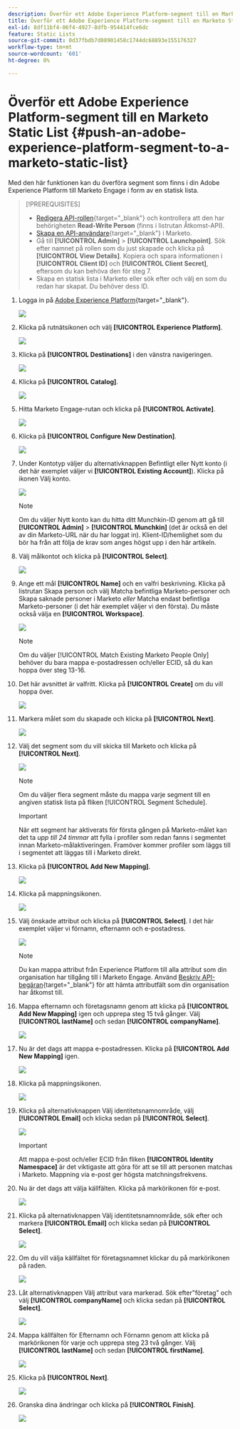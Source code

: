 ```yaml
---
description: Överför ett Adobe Experience Platform-segment till en Marketo Static List - Marketo Docs - Product Documentation
title: Överför ett Adobe Experience Platform-segment till en Marketo Static List
exl-id: 8df11bf4-06f4-4927-8dfb-954414fce6dc
feature: Static Lists
source-git-commit: 0d37fbdb7d08901458c1744dc68893e155176327
workflow-type: tm+mt
source-wordcount: '601'
ht-degree: 0%

---
```


# Överför ett Adobe Experience Platform-segment till en Marketo Static List {#push-an-adobe-experience-platform-segment-to-a-marketo-static-list}

Med den här funktionen kan du överföra segment som finns i din Adobe Experience Platform till Marketo Engage i form av en statisk lista.

>[!PREREQUISITES]
>
>* [Redigera API-rollen](/help/marketo/product-docs/administration/users-and-roles/create-delete-edit-and-change-a-user-role.md#edit-an-existing-role){target="_blank"} och kontrollera att den har behörigheten **Read-Write Person** (finns i listrutan Åtkomst-API).
>* [Skapa en API-användare](/help/marketo/product-docs/administration/users-and-roles/create-an-api-only-user.md){target="_blank"} i Marketo.
>* Gå till **[!UICONTROL Admin]** > **[!UICONTROL Launchpoint]**. Sök efter namnet på rollen som du just skapade och klicka på **[!UICONTROL View Details]**. Kopiera och spara informationen i **[!UICONTROL Client ID]** och **[!UICONTROL Client Secret]**, eftersom du kan behöva den för steg 7.
>* Skapa en statisk lista i Marketo eller sök efter och välj en som du redan har skapat. Du behöver dess ID.

1. Logga in på [Adobe Experience Platform](https://experience.adobe.com/){target="_blank"}.

   ![](assets/push-an-adobe-experience-platform-segment-1.png)

1. Klicka på rutnätsikonen och välj **[!UICONTROL Experience Platform]**.

   ![](assets/push-an-adobe-experience-platform-segment-2.png)

1. Klicka på **[!UICONTROL Destinations]** i den vänstra navigeringen.

   ![](assets/push-an-adobe-experience-platform-segment-3.png)

1. Klicka på **[!UICONTROL Catalog]**.

   ![](assets/push-an-adobe-experience-platform-segment-4.png)

1. Hitta Marketo Engage-rutan och klicka på **[!UICONTROL Activate]**.

   ![](assets/push-an-adobe-experience-platform-segment-5.png)

1. Klicka på **[!UICONTROL Configure New Destination]**.

   ![](assets/push-an-adobe-experience-platform-segment-6.png)


1. Under Kontotyp väljer du alternativknappen Befintligt eller Nytt konto (i det här exemplet väljer vi **[!UICONTROL Existing Account]**). Klicka på ikonen Välj konto.

   ![](assets/push-an-adobe-experience-platform-segment-7.png)

   >[!NOTE]
   >
   >Om du väljer Nytt konto kan du hitta ditt Munchkin-ID genom att gå till **[!UICONTROL Admin]** > **[!UICONTROL Munchkin]** (det är också en del av din Marketo-URL när du har loggat in). Klient-ID/hemlighet som du bör ha från att följa de krav som anges högst upp i den här artikeln.

1. Välj målkontot och klicka på **[!UICONTROL Select]**.

   ![](assets/push-an-adobe-experience-platform-segment-8.png)

1. Ange ett mål **[!UICONTROL Name]** och en valfri beskrivning. Klicka på listrutan Skapa person och välj Matcha befintliga Marketo-personer och Skapa saknade personer i Marketo _eller_ Matcha endast befintliga Marketo-personer (i det här exemplet väljer vi den första). Du måste också välja en **[!UICONTROL Workspace]**.

   ![](assets/push-an-adobe-experience-platform-segment-9.png)

   >[!NOTE]
   >
   >Om du väljer [!UICONTROL Match Existing Marketo People Only] behöver du bara mappa e-postadressen och/eller ECID, så du kan hoppa över steg 13-16.

1. Det här avsnittet är valfritt. Klicka på **[!UICONTROL Create]** om du vill hoppa över.

   ![](assets/push-an-adobe-experience-platform-segment-10.png)

1. Markera målet som du skapade och klicka på **[!UICONTROL Next]**.

   ![](assets/push-an-adobe-experience-platform-segment-11.png)

1. Välj det segment som du vill skicka till Marketo och klicka på **[!UICONTROL Next]**.

   ![](assets/push-an-adobe-experience-platform-segment-12.png)

   >[!NOTE]
   >
   >Om du väljer flera segment måste du mappa varje segment till en angiven statisk lista på fliken [!UICONTROL Segment Schedule].

   >[!IMPORTANT]
   >
   >När ett segment har aktiverats för första gången på Marketo-målet kan det ta _upp till 24 timmar_ att fylla i profiler som redan fanns i segmentet innan Marketo-målaktiveringen. Framöver kommer profiler som läggs till i segmentet att läggas till i Marketo direkt.

1. Klicka på **[!UICONTROL Add New Mapping]**.

   ![](assets/push-an-adobe-experience-platform-segment-13.png)

1. Klicka på mappningsikonen.

   ![](assets/push-an-adobe-experience-platform-segment-14.png)

1. Välj önskade attribut och klicka på **[!UICONTROL Select]**. I det här exemplet väljer vi förnamn, efternamn och e-postadress.

   ![](assets/push-an-adobe-experience-platform-segment-15.png)

   >[!NOTE]
   >
   >Du kan mappa attribut från Experience Platform till alla attribut som din organisation har tillgång till i Marketo Engage. Använd [Beskriv API-begäran](https://experienceleague.adobe.com/en/docs/marketo-developer/marketo/rest/lead-database/lead-database#describe){target="_blank"} för att hämta attributfält som din organisation har åtkomst till.

1. Mappa efternamn och företagsnamn genom att klicka på **[!UICONTROL Add New Mapping]** igen och upprepa steg 15 två gånger. Välj **[!UICONTROL lastName]** och sedan **[!UICONTROL companyName]**.

   ![](assets/push-an-adobe-experience-platform-segment-16.png)

1. Nu är det dags att mappa e-postadressen. Klicka på **[!UICONTROL Add New Mapping]** igen.

   ![](assets/push-an-adobe-experience-platform-segment-17.png)

1. Klicka på mappningsikonen.

   ![](assets/push-an-adobe-experience-platform-segment-18.png)

1. Klicka på alternativknappen Välj identitetsnamnområde, välj **[!UICONTROL Email]** och klicka sedan på **[!UICONTROL Select]**.

   ![](assets/push-an-adobe-experience-platform-segment-19.png)

   >[!IMPORTANT]
   >
   >Att mappa e-post och/eller ECID från fliken **[!UICONTROL Identity Namespace]** är det viktigaste att göra för att se till att personen matchas i Marketo. Mappning via e-post ger högsta matchningsfrekvens.

1. Nu är det dags att välja källfälten. Klicka på markörikonen för e-post.

   ![](assets/push-an-adobe-experience-platform-segment-20.png)

1. Klicka på alternativknappen Välj identitetsnamnområde, sök efter och markera **[!UICONTROL Email]** och klicka sedan på **[!UICONTROL Select]**.

   ![](assets/push-an-adobe-experience-platform-segment-21.png)

1. Om du vill välja källfältet för företagsnamnet klickar du på markörikonen på raden.

   ![](assets/push-an-adobe-experience-platform-segment-22.png)

1. Låt alternativknappen Välj attribut vara markerad. Sök efter&quot;företag&quot; och välj **[!UICONTROL companyName]** och klicka sedan på **[!UICONTROL Select]**.

   ![](assets/push-an-adobe-experience-platform-segment-23.png)

1. Mappa källfälten för Efternamn och Förnamn genom att klicka på markörikonen för varje och upprepa steg 23 två gånger. Välj **[!UICONTROL lastName]** och sedan **[!UICONTROL firstName]**.

   ![](assets/push-an-adobe-experience-platform-segment-24.png)

1. Klicka på **[!UICONTROL Next]**.

   ![](assets/push-an-adobe-experience-platform-segment-25.png)

1. Granska dina ändringar och klicka på **[!UICONTROL Finish]**.

   ![](assets/push-an-adobe-experience-platform-segment-26.png)
